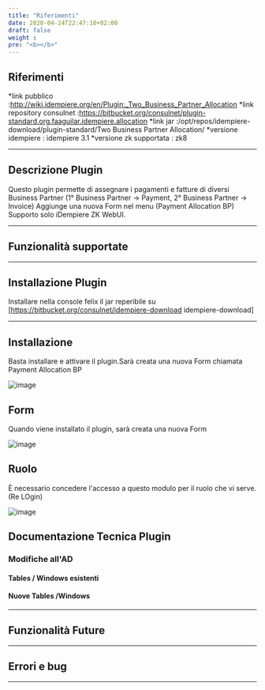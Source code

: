 ```yaml
---
title: "Riferimenti"
date: 2020-04-24T22:47:10+02:00
draft: false
weight : 
pre: "<b></b>"
---
```


## Riferimenti

*link pubblico          :http://wiki.idempiere.org/en/Plugin:_Two_Business_Partner_Allocation
*link repository consulnet    :https://bitbucket.org/consulnet/plugin-standard.org.faaguilar.idempiere.allocation
*link jar               :/opt/repos/idempiere-download/plugin-standard/Two Business Partner Allocation/
*versione idempiere     : idempiere 3.1
*versione zk supportata : zk8

---

## Descrizione Plugin

Questo plugin permette di assegnare i pagamenti e fatture di diversi Business Partner (1° Business Partner → Payment,      2° Business Partner → Invoice)
Aggiunge una nuova Form nel menu (Payment Allocation BP)
Supporto solo iDempiere ZK WebUI.

---

## Funzionalità supportate

---

## Installazione Plugin

Installare nella console felix il jar reperibile su [https://bitbucket.org/consulnet/idempiere-download idempiere-download]

---

## Installazione

Basta installare e attivare il plugin.Sarà creata una nuova Form chiamata Payment Allocation BP

![image](PaymentallocationBP.jpg)

## Form

Quando viene installato il plugin, sarà creata una nuova Form

![image](Faallocation.jpg)

## Ruolo

È necessario concedere l'accesso a questo modulo per il ruolo che vi serve. (Re LOgin)

![image](700px-Two_Business_Partner_Allocation.png)

## Documentazione Tecnica Plugin

### Modifiche all'AD

#### Tables / Windows esistenti

#### Nuove Tables /Windows

---

## Funzionalità Future

---

## Errori e bug

---

